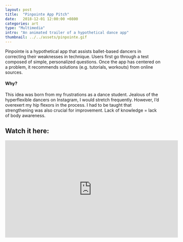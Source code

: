 ```yaml
---
layout: post
title:  "Pinpointe App Pitch"
date:   2018-12-01 12:00:00 +0800
categories: art
type: "Multimedia"
intro: "An animated trailer of a hypothetical dance app"
thumbnail: ../../assets/pinpointe.gif
---
```


Pinpointe is a hypothetical app that assists ballet-based dancers in correcting their weaknesses in technique. Users first go through a test composed of simple, personalized questions. Once the app has centered on a problem, it recommends solutions (e.g. tutorials, workouts) from online sources. 

<h4>Why?</h4>
This idea was born from my frustrations as a dance student. Jealous of the hyperflexible dancers on Instagram, I would stretch frequently. However, I’d overexert my hip flexors in the process. I had to be taught that strengthening was also crucial for improvement. Lack of knowledge = lack of body awareness. 

<h2>Watch it here:</h2>

<iframe width="560" height="315" src="https://www.youtube.com/embed/EZwmT5467Pc" frameborder="0" allow="accelerometer; autoplay; encrypted-media; gyroscope; picture-in-picture" allowfullscreen></iframe>